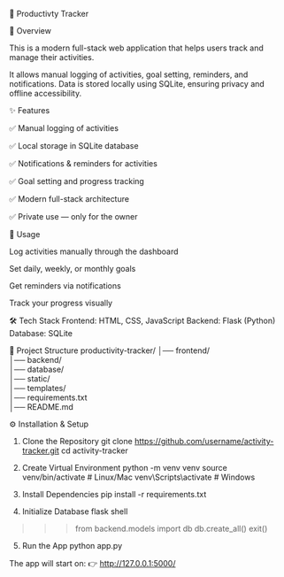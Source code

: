 🚀 Productivty Tracker

📖 Overview

This is a modern full-stack web application that helps users track and manage their activities.

It allows manual logging of activities, goal setting, reminders, and notifications. Data is stored locally using SQLite, ensuring privacy and offline accessibility.

✨ Features

✅ Manual logging of activities

✅ Local storage in SQLite database

✅ Notifications & reminders for activities

✅ Goal setting and progress tracking

✅ Modern full-stack architecture

✅ Private use — only for the owner

📌 Usage

Log activities manually through the dashboard

Set daily, weekly, or monthly goals

Get reminders via notifications

Track your progress visually

🛠️ Tech Stack
Frontend: HTML, CSS, JavaScript
Backend: Flask (Python)
Database: SQLite

📂 Project Structure
productivity-tracker/
│── frontend/          
│── backend/          
│── database/          
│── static/              
│── templates/       
│── requirements.txt  
│── README.md           

⚙️ Installation & Setup
1. Clone the Repository
git clone https://github.com/username/activity-tracker.git
cd activity-tracker

2. Create Virtual Environment
python -m venv venv
source venv/bin/activate   # Linux/Mac
venv\Scripts\activate      # Windows

3. Install Dependencies
pip install -r requirements.txt

4. Initialize Database
flask shell
>>> from backend.models import db
>>> db.create_all()
>>> exit()

5. Run the App
python app.py


The app will start on:
👉 http://127.0.0.1:5000/
